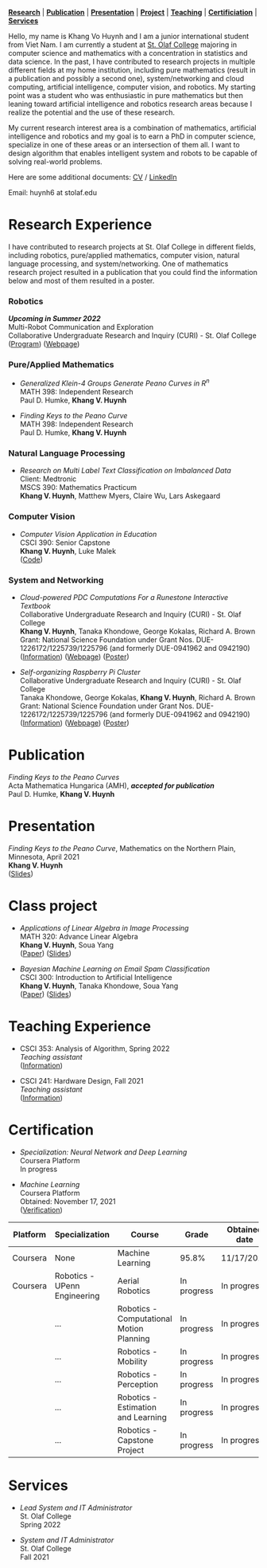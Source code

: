 [**Research**](#research-experience) | [**Publication**](#publication) | [**Presentation**](#presentation) | [**Project**](#class-project) | [**Teaching**](#teaching-experience) | [**Certificiation**](#certification) | [**Services**](#services)

Hello, my name is Khang Vo Huynh and I am a junior international student from Viet Nam. I am currently a student at [St. Olaf College](https://wp.stolaf.edu/) majoring in computer science and mathematics with a concentration in statistics and data science. In the past, I have contributed to research projects in multiple different fields at my home institution, including pure mathematics (result in a publication and possibly a second one), system/networking and cloud computing, artificial intelligence, computer vision, and robotics. My starting point was a student who was enthusiastic in pure mathematics but then leaning toward artificial intelligence and robotics research areas because I realize the potential and the use of these research.

My current research interest area is a combination of mathematics, artificial intelligence and robotics and my goal is to earn a PhD in computer science, specialize in one of these areas or an intersection of them all. I want to design algorithm that enables intelligent system and robots to be capable of solving real-world problems.

Here are some additional documents: [CV](https://hvkhcm.github.io/folder/Khang%20Vo%20Huynh%20-%20CV.pdf) / [LinkedIn](https://www.linkedin.com/in/khang-huynh-353242208/)

Email: huynh6 at stolaf.edu

# **Research Experience**
I have contributed to research projects at St. Olaf College in different fields, including robotics, pure/applied mathematics, computer vision, natural language processing, and system/networking. One of mathematics research project resulted in a publication that you could find the information below and most of them resulted in a poster.

### Robotics
  __*Upcoming in Summer 2022*__\
  Multi-Robot Communication and Exploration\
  Collaborative Undergraduate Research and Inquiry (CURI) - St. Olaf College\
  ([Program](https://wp.stolaf.edu/curi/)) ([Webpage](https://elevator.stolaf.edu/curi/asset/viewAsset/61dca1e7494fb65fd5148935))

### Pure/Applied Mathematics
* *Generalized Klein-4 Groups Generate Peano Curves in R<sup>n</sup>*\
  MATH 398: Independent Research\
  Paul D. Humke, **Khang V. Huynh**
  
* *Finding Keys to the Peano Curve*\
  MATH 398: Independent Research\
  Paul D. Humke, **Khang V. Huynh**

### Natural Language Processing
 * *Research on Multi Label Text Classification on Imbalanced Data*\
  Client: Medtronic\
  MSCS 390: Mathematics Practicum\
  **Khang V. Huynh**, Matthew Myers, Claire Wu, Lars Askegaard
  
### Computer Vision
* *Computer Vision Application in Education*\
  CSCI 390: Senior Capstone\
  **Khang V. Huynh**, Luke Malek\
  ([Code](https://github.com/HVKHCM/Capstone---Computer-Vision))
  
### System and Networking
* *Cloud-powered PDC Computations For a Runestone Interactive Textbook*\
  Collaborative Undergraduate Research and Inquiry (CURI) - St. Olaf College\
  **Khang V. Huynh**, Tanaka Khondowe, George Kokalas, Richard A. Brown\
  Grant: National Science Foundation under Grant Nos. DUE-1226172/1225739/1225796 (and formerly DUE-0941962 and 0942190)\
  ([Information](https://csinparallel.org/index.html)) ([Webpage](https://elevator.stolaf.edu/curi/asset/viewAsset/6026af23a888b219bd7dff06)) ([Poster](https://HVKHCM.github.io/folder/Kubernetes%2BCkubed%20poster.pdf))

* *Self-organizing Raspberry Pi Cluster*\
  Collaborative Undergraduate Research and Inquiry (CURI) - St. Olaf College\
  Tanaka Khondowe, George Kokalas, **Khang V. Huynh**, Richard A. Brown\
  Grant: National Science Foundation under Grant Nos. DUE-1226172/1225739/1225796 (and formerly DUE-0941962 and 0942190)\
  ([Information](https://csinparallel.org/index.html)) ([Webpage](https://elevator.stolaf.edu/curi/asset/viewAsset/6026af23a888b219bd7dff06)) ([Poster](https://HVKHCM.github.io/folder/Tanaka%20Khondowe%2C%20KOKALAS%2C%20HUYNH%2C%20BROWN_CURI_2021_Poster.pptx.pdf))



# **Publication**

*Finding Keys to the Peano Curves*\
Acta Mathematica Hungarica (AMH), __*accepted for publication*__\
Paul D. Humke, **Khang V. Huynh**

# **Presentation**
*Finding Keys to the Peano Curve*, Mathematics on the Northern Plain, Minnesota, April 2021\
**Khang V. Huynh**\
([Slides](https://hvkhcm.github.io/folder/MNP-presentation.pdf))

# **Class project**
* *Applications of Linear Algebra in Image Processing*\
  MATH 320: Advance Linear Algebra\
  **Khang V. Huynh**, Soua Yang\
  ([Paper](https://HVKHCM.github.io/folder/KhangSoua%20-%20Final%20Paper.pdf)) ([Slides](https://HVKHCM.github.io/folder/Math%20Final%20Project.pdf))

* *Bayesian Machine Learning on Email Spam Classification* \
  CSCI 300: Introduction to Artificial Intelligence\
  **Khang V. Huynh**, Tanaka Khondowe, Soua Yang\
  ([Paper](https://HVKHCM.github.io/folder/Project_report_AAMAS_format.pdf)) ([Slides](https://HVKHCM.github.io/folder/AI%20Final%20Presentation_%20TanakaSouaKhang.pdf))

# **Teaching Experience**
* CSCI 353: Analysis of Algorithm, Spring 2022\
*Teaching assistant*\
([Information](https://catalog.stolaf.edu/search/?P=CSCI%20353))

* CSCI 241: Hardware Design, Fall 2021\
*Teaching assistant*\
([Information](https://catalog.stolaf.edu/search/?P=CSCI%20241))

# **Certification**
* *Specialization: Neural Network and Deep Learning*\
  Coursera Platform\
  In progress

* *Machine Learning*\
  Coursera Platform\
  Obtained: November 17, 2021\
  ([Verification](https://coursera.org/share/323537d57103ab896850fbe64d230d9b))
  
Platform | Specialization | Course | Grade | Obtained date | Verification
-------- | -------------- | ------ | ----- | ------------- | ------------
Coursera | None | Machine Learning | 95.8% | 11/17/2021 | [Link](https://coursera.org/share/323537d57103ab896850fbe64d230d9b)
Coursera | Robotics - UPenn Engineering | Aerial Robotics | In progress | In progress | In progress
|  |...| Robotics - Computational Motion Planning | In progress | In progress | In progress
|  |...| Robotics - Mobility | In progress | In progress | In progress 
|  |...| Robotics - Perception | In progress | In progress | In progress
|  |...| Robotics - Estimation and Learning | In progress | In progress | In progress
|  |...| Robotics - Capstone Project | In progress | In progress | In progress


# **Services**

* *Lead System and IT Administrator*\
  St. Olaf College\
  Spring 2022
  
* *System and IT Administrator*\
  St. Olaf College\
  Fall 2021
